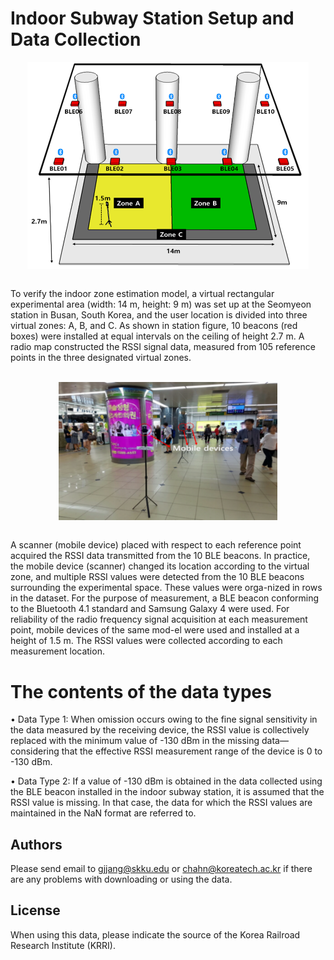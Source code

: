 # Indoor Subway Station Setup and Data Collection
<p align="center">
<img src="Station.png" alt="subwaystation" align="middle" width="450"/>
</p>
<br/>
To verify the indoor zone estimation model, a virtual rectangular experimental area (width: 14 m, height: 9 m) was set up at the Seomyeon station in Busan, South Korea, and the user location is divided into three virtual zones: A, B, and C. As shown in station figure, 10 beacons (red boxes) were installed at equal intervals on the ceiling of height 2.7 m. A radio map constructed the RSSI signal data, measured from 105 reference points in the three designated virtual zones. 
<br/><br/>
<p align="center">
<img src="Measurement.png" alt="Measurement" align="middle" width="350"/>
</p>
<br/>
A scanner (mobile device) placed with respect to each reference point acquired the RSSI data transmitted from the 10 BLE beacons. In practice, the mobile device (scanner) changed its location according to the virtual zone, and multiple RSSI values were detected from the 10 BLE beacons surrounding the experimental space. These values were orga-nized in rows in the dataset. For the purpose of measurement, a BLE beacon conforming to the Bluetooth 4.1 standard and Samsung Galaxy 4 were used. For reliability of the radio frequency signal acquisition at each measurement point, mobile devices of the same mod-el were used and installed at a height of 1.5 m. The RSSI values were collected according to each measurement location. 

# The contents of the data types 
•	Data Type 1: When omission occurs owing to the fine signal sensitivity in the data measured by the receiving device, the RSSI value is collectively replaced with the minimum value of -130 dBm in the missing data—considering that the effective RSSI measurement range of the device is 0 to -130 dBm.

•	Data Type 2: If a value of -130 dBm is obtained in the data collected using the BLE beacon installed in the indoor subway station, it is assumed that the RSSI value is missing. In that case, the data for which the RSSI values are maintained in the NaN format are referred to.

## Authors
Please send email to gjjang@skku.edu or chahn@koreatech.ac.kr if there are any problems with downloading or using the data.

## License
When using this data, please indicate the source of the Korea Railroad Research Institute (KRRI).
